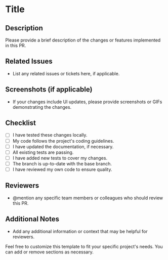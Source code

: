 # Title

## Description

Please provide a brief description of the changes or features implemented in this PR.

## Related Issues

- List any related issues or tickets here, if applicable.

## Screenshots (if applicable)

- If your changes include UI updates, please provide screenshots or GIFs demonstrating the changes.

## Checklist

- [ ] I have tested these changes locally.
- [ ] My code follows the project's coding guidelines.
- [ ] I have updated the documentation, if necessary.
- [ ] All existing tests are passing.
- [ ] I have added new tests to cover my changes.
- [ ] The branch is up-to-date with the base branch.
- [ ] I have reviewed my own code to ensure quality.

## Reviewers

- @mention any specific team members or colleagues who should review this PR.

## Additional Notes

- Add any additional information or context that may be helpful for reviewers.

Feel free to customize this template to fit your specific project's needs. You can add or remove sections as necessary.
